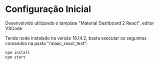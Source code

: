 # Configuração Inicial

Desenvolvido utilizando o tamplate "Material Dashboard 2 React", editor VSCode

Tendo node instalado na versão 16.14.2, basta executar os seguintes comandos na pasta "/maac_react_test":

```sh
npm install
npm start
```
